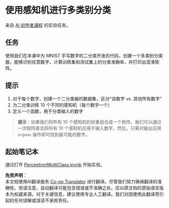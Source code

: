 <!--
CO_OP_TRANSLATOR_METADATA:
{
  "original_hash": "7336583e4630220c835335da640016db",
  "translation_date": "2025-08-24T20:39:04+00:00",
  "source_file": "lessons/3-NeuralNetworks/03-Perceptron/lab/README.md",
  "language_code": "zh"
}
-->
# 使用感知机进行多类别分类

来自 [AI 初学者课程](https://github.com/microsoft/ai-for-beginners) 的实验任务。

## 任务

使用我们在本课中为 MNIST 手写数字的二分类开发的代码，创建一个多类别分类器，能够识别任意数字。计算训练集和测试集上的分类准确率，并打印出混淆矩阵。

## 提示

1. 对于每个数字，创建一个二分类器的数据集，区分“该数字 vs. 其他所有数字”
2. 为二分类训练 10 个不同的感知机（每个数字一个）
3. 定义一个函数，用于分类输入的数字

> **提示**：如果我们将所有 10 个感知机的权重组合成一个矩阵，我们可以通过一次矩阵乘法将所有 10 个感知机应用于输入数字。然后，只需对输出应用 `argmax` 操作即可找到最可能的数字。

## 起始笔记本

通过打开 [PerceptronMultiClass.ipynb](../../../../../../lessons/3-NeuralNetworks/03-Perceptron/lab/PerceptronMultiClass.ipynb) 开始实验。

**免责声明**：  
本文档使用AI翻译服务 [Co-op Translator](https://github.com/Azure/co-op-translator) 进行翻译。尽管我们努力确保翻译的准确性，但请注意，自动翻译可能包含错误或不准确之处。应以原文档的原始语言版本为权威来源。对于关键信息，建议使用专业人工翻译。我们对因使用此翻译而引起的任何误解或误读不承担责任。